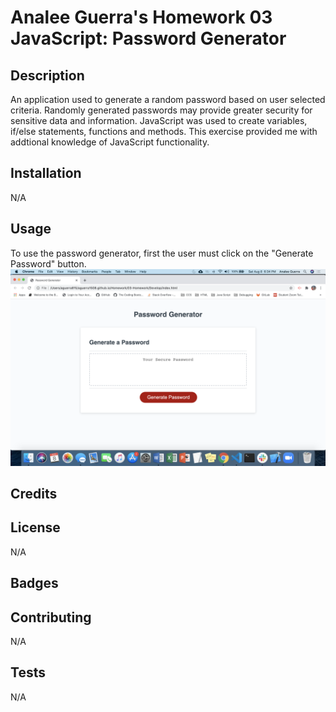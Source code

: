 # Analee Guerra's Homework 03 JavaScript: Password Generator

## Description

An application used to generate a random password based on user selected criteria. Randomly generated passwords may provide greater security for sensitive data and information. JavaScript was used to create variables, if/else statements, functions and methods. This exercise provided me with addtional knowledge of JavaScript functionality. 

## Installation

N/A

## Usage 

To use the password generator, first the user must click on the "Generate Password" button.
![](2020-08-08-18-57-37.png)


## Credits



## License

N/A

## Badges



## Contributing

N/A

## Tests

N/A